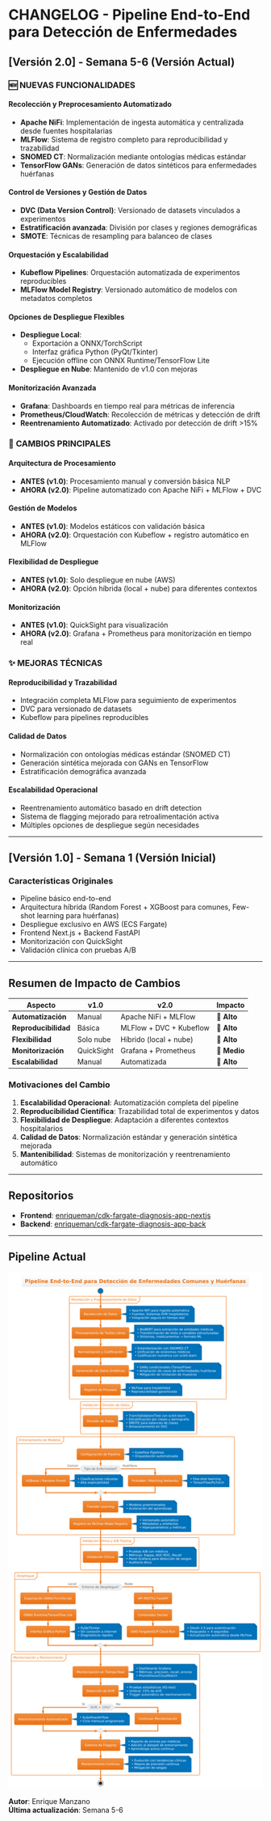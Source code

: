 # CHANGELOG - Pipeline End-to-End para Detección de Enfermedades

## [Versión 2.0] - Semana 5-6 (Versión Actual)

### 🆕 **NUEVAS FUNCIONALIDADES**

#### **Recolección y Preprocesamiento Automatizado**
- **Apache NiFi**: Implementación de ingesta automática y centralizada desde fuentes hospitalarias
- **MLFlow**: Sistema de registro completo para reproducibilidad y trazabilidad
- **SNOMED CT**: Normalización mediante ontologías médicas estándar
- **TensorFlow GANs**: Generación de datos sintéticos para enfermedades huérfanas

#### **Control de Versiones y Gestión de Datos**
- **DVC (Data Version Control)**: Versionado de datasets vinculados a experimentos
- **Estratificación avanzada**: División por clases y regiones demográficas
- **SMOTE**: Técnicas de resampling para balanceo de clases

#### **Orquestación y Escalabilidad**
- **Kubeflow Pipelines**: Orquestación automatizada de experimentos reproducibles
- **MLFlow Model Registry**: Versionado automático de modelos con metadatos completos

#### **Opciones de Despliegue Flexibles**
- **Despliegue Local**: 
  - Exportación a ONNX/TorchScript
  - Interfaz gráfica Python (PyQt/Tkinter)
  - Ejecución offline con ONNX Runtime/TensorFlow Lite
- **Despliegue en Nube**: Mantenido de v1.0 con mejoras

#### **Monitorización Avanzada**
- **Grafana**: Dashboards en tiempo real para métricas de inferencia
- **Prometheus/CloudWatch**: Recolección de métricas y detección de drift
- **Reentrenamiento Automatizado**: Activado por detección de drift >15%

### 🔄 **CAMBIOS PRINCIPALES**

#### **Arquitectura de Procesamiento**
- **ANTES (v1.0)**: Procesamiento manual y conversión básica NLP
- **AHORA (v2.0)**: Pipeline automatizado con Apache NiFi + MLFlow + DVC

#### **Gestión de Modelos**
- **ANTES (v1.0)**: Modelos estáticos con validación básica
- **AHORA (v2.0)**: Orquestación con Kubeflow + registro automático en MLFlow

#### **Flexibilidad de Despliegue**
- **ANTES (v1.0)**: Solo despliegue en nube (AWS)
- **AHORA (v2.0)**: Opción híbrida (local + nube) para diferentes contextos

#### **Monitorización**
- **ANTES (v1.0)**: QuickSight para visualización
- **AHORA (v2.0)**: Grafana + Prometheus para monitorización en tiempo real

### ✨ **MEJORAS TÉCNICAS**

#### **Reproducibilidad y Trazabilidad**
- Integración completa MLFlow para seguimiento de experimentos
- DVC para versionado de datasets
- Kubeflow para pipelines reproducibles

#### **Calidad de Datos**
- Normalización con ontologías médicas estándar (SNOMED CT)
- Generación sintética mejorada con GANs en TensorFlow
- Estratificación demográfica avanzada

#### **Escalabilidad Operacional**
- Reentrenamiento automático basado en drift detection
- Sistema de flagging mejorado para retroalimentación activa
- Múltiples opciones de despliegue según necesidades

---

## [Versión 1.0] - Semana 1 (Versión Inicial)

### **Características Originales**
- Pipeline básico end-to-end
- Arquitectura híbrida (Random Forest + XGBoost para comunes, Few-shot learning para huérfanas)
- Despliegue exclusivo en AWS (ECS Fargate)
- Frontend Next.js + Backend FastAPI
- Monitorización con QuickSight
- Validación clínica con pruebas A/B

---

## **Resumen de Impacto de Cambios**

| **Aspecto** | **v1.0** | **v2.0** | **Impacto** |
|-------------|----------|----------|-------------|
| **Automatización** | Manual | Apache NiFi + MLFlow | 🚀 **Alto** |
| **Reproducibilidad** | Básica | MLFlow + DVC + Kubeflow | 🚀 **Alto** |
| **Flexibilidad** | Solo nube | Híbrido (local + nube) | 🚀 **Alto** |
| **Monitorización** | QuickSight | Grafana + Prometheus | 🔧 **Medio** |
| **Escalabilidad** | Manual | Automatizada | 🚀 **Alto** |

### **Motivaciones del Cambio**
1. **Escalabilidad Operacional**: Automatización completa del pipeline
2. **Reproducibilidad Científica**: Trazabilidad total de experimentos y datos
3. **Flexibilidad de Despliegue**: Adaptación a diferentes contextos hospitalarios
4. **Calidad de Datos**: Normalización estándar y generación sintética mejorada
5. **Mantenibilidad**: Sistemas de monitorización y reentrenamiento automático

---

## **Repositorios**

- **Frontend**: [enriqueman/cdk-fargate-diagnosis-app-nextjs](https://github.com/enriqueman/cdk-fargate-diagnosis-app-nextjs)
- **Backend**: [enriqueman/cdk-fargate-diagnosis-app-back](https://github.com/enriqueman/cdk-fargate-diagnosis-app-back)

---

## **Pipeline Actual**

![Pipeline End-to-End para Detección de Enfermedades Comunes y Huérfanas](Pipeline%20End-to-End%20para%20Detección%20de%20Enfermedades%20Comunes%20y%20Huérfanas.png)


**Autor**: Enrique Manzano  
**Última actualización**: Semana 5-6
